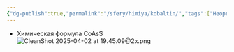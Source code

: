 ```yaml
---
{"dg-publish":true,"permalink":"/sfery/himiya/kobaltin/","tags":["Неорганика"]}
---
```


- Химическая формула CoAsS
![CleanShot 2025-04-02 at 19.45.09@2x.png](/img/user/%D0%90%D1%80%D1%85%D0%B8%D0%B2/%D0%9A%D1%8D%D1%88/CleanShot%202025-04-02%20at%2019.45.09@2x.png)